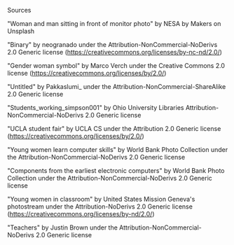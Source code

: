 Sources

"Woman and man sitting in front of monitor photo" by NESA by Makers on Unsplash

"Binary" by neogranado under the Attribution-NonCommercial-NoDerivs 2.0 Generic license (https://creativecommons.org/licenses/by-nc-nd/2.0/)

"Gender woman symbol" by Marco Verch under the Creative Commons 2.0 license (https://creativecommons.org/licenses/by/2.0/)

"Untitled" by Pakkaslumi_ under the Attribution-NonCommercial-ShareAlike 2.0 Generic license

"Students_working_simpson001" by Ohio University Libraries Attribution-NonCommercial-NoDerivs 2.0 Generic license

"UCLA student fair" by UCLA CS under the Attribution 2.0 Generic license (https://creativecommons.org/licenses/by/2.0/)

"Young women learn computer skills" by World Bank Photo Collection under the Attribution-NonCommercial-NoDerivs 2.0 Generic license

"Components from the earliest electronic computers" by World Bank Photo Collection under the Attribution-NonCommercial-NoDerivs 2.0 Generic license

"Young women in classroom" by United States Mission Geneva's photostream under the Attribution-NoDerivs 2.0 Generic license (https://creativecommons.org/licenses/by-nd/2.0/)

"Teachers" by Justin Brown under the Attribution-NonCommercial-NoDerivs 2.0 Generic license
